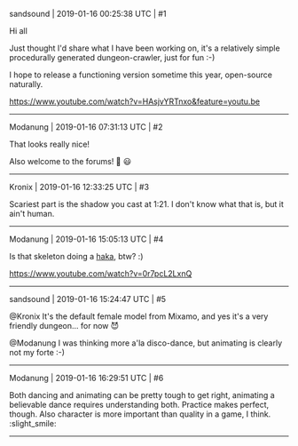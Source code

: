 sandsound | 2019-01-16 00:25:38 UTC | #1

Hi all

Just thought I'd share what I have been working on, it's a relatively simple procedurally generated dungeon-crawler, just for fun :-)

I hope to release a functioning version sometime this year, open-source naturally.

https://www.youtube.com/watch?v=HAsjvYRTnxo&feature=youtu.be

-------------------------

Modanung | 2019-01-16 07:31:13 UTC | #2

That looks really nice!

Also welcome to the forums! :confetti_ball: :smiley:

-------------------------

Kronix | 2019-01-16 12:33:25 UTC | #3

Scariest part is the shadow you cast at 1:21.  I don't know what that is, but it ain't human.

-------------------------

Modanung | 2019-01-16 15:05:13 UTC | #4

Is that skeleton doing a [haka](https://en.wikipedia.org/wiki/Haka), btw? :)

https://www.youtube.com/watch?v=0r7pcL2LxnQ

-------------------------

sandsound | 2019-01-16 15:24:47 UTC | #5

@Kronix
It's the default female model from Mixamo, and yes it's a very friendly dungeon... for now :smiling_imp:

@Modanung
I was thinking more a'la disco-dance, but animating is clearly not my forte :-)

-------------------------

Modanung | 2019-01-16 16:29:51 UTC | #6

Both dancing and animating can be pretty tough to get right, animating a believable dance requires understanding both. Practice makes perfect, though. Also character is more important than quality in a game, I think. :slight_smile:

-------------------------

